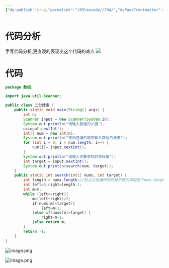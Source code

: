 ```yaml
---
{"dg-publish":true,"permalink":"/05leecode//704/","dgPassFrontmatter":true}
---
```


# 代码分析

手写代码分析,更直观的表现出这个代码的难点
![](https://qkh-markdown-1316031240.cos.ap-nanjing.myqcloud.com/obsidian/202307051516142.png)


# 代码


```java
package 数组;

import java.util.Scanner;

public class 二分搜索 {
    public static void main(String[] args) {
        int n;
        Scanner input = new Scanner(System.in);
        System.out.println("请输入数组的长度");
        n=input.nextInt();
        int[] num = new int[n];
        System.out.println("按照递增的顺序输入数组的元素");
        for (int i = 0; i < num.length; i++) {
            num[i]= input.nextInt();
        }
        System.out.println("请输入你要查找的目标值");
        int target = input.nextInt();
        System.out.println(search(num, target));
    }
    public static int search(int[] nums, int target) {
        int length = nums.length;//防止之后循环的时候不断的调用这个num.length函数增加时间复杂度
        int left=0,right=length-1;
        int m=0;
        while (left<=right){
            m=(left+right)/2;
            if(nums[m]<target){
                left=m+1;
            }else if(nums[m]>target) {
                right=m-1;
            }else return m;
        }
        return -1;
    }
}
```

![image.png](https://qkh-markdown-1316031240.cos.ap-nanjing.myqcloud.com/obsidian/202307051440206.png)

![image.png](https://qkh-markdown-1316031240.cos.ap-nanjing.myqcloud.com/obsidian/202307051441656.png)

